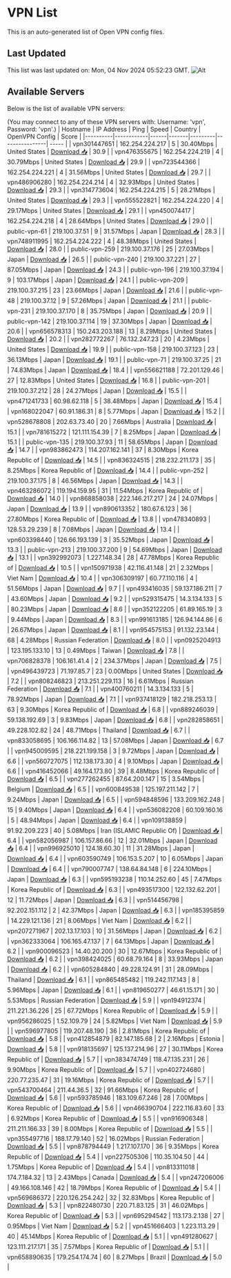 # VPN List

This is an auto-generated list of Open VPN config files.

## Last Updated

This list was last updated on: Mon, 04 Nov 2024 05:52:23 GMT.
![Alt](https://repobeats.axiom.co/api/embed/186b98318ef1479477931607c1ad7d823f12451f.svg "Repobeats analytics image")

## Available Servers

Below is the list of available VPN servers:

(You may connect to any of these VPN servers with: Username: 'vpn', Password: 'vpn'.)
| Hostname | IP Address | Ping | Speed | Country | OpenVPN Config | Score |
|----------|------------|------|-------|---------|----------------| ----- |
| vpn301447651 | 162.254.224.217 | 5 | 30.40Mbps | United States | [Download 📥](./configs/server_0_US.ovpn) | 30.9 |
| vpn476355675 | 162.254.224.219 | 4 | 30.79Mbps | United States | [Download 📥](./configs/server_1_US.ovpn) | 29.9 |
| vpn723544366 | 162.254.224.221 | 4 | 31.56Mbps | United States | [Download 📥](./configs/server_2_US.ovpn) | 29.7 |
| vpn486906280 | 162.254.224.214 | 4 | 32.93Mbps | United States | [Download 📥](./configs/server_3_US.ovpn) | 29.3 |
| vpn314773604 | 162.254.224.215 | 5 | 28.21Mbps | United States | [Download 📥](./configs/server_4_US.ovpn) | 29.3 |
| vpn555522821 | 162.254.224.220 | 4 | 29.17Mbps | United States | [Download 📥](./configs/server_5_US.ovpn) | 29.1 |
| vpn450074417 | 162.254.224.218 | 4 | 28.64Mbps | United States | [Download 📥](./configs/server_6_US.ovpn) | 29.0 |
| public-vpn-61 | 219.100.37.51 | 9 | 31.57Mbps | Japan | [Download 📥](./configs/server_7_JP.ovpn) | 28.3 |
| vpn748911995 | 162.254.224.222 | 4 | 48.38Mbps | United States | [Download 📥](./configs/server_8_US.ovpn) | 28.0 |
| public-vpn-259 | 219.100.37.176 | 25 | 27.03Mbps | Japan | [Download 📥](./configs/server_9_JP.ovpn) | 26.5 |
| public-vpn-240 | 219.100.37.221 | 27 | 87.05Mbps | Japan | [Download 📥](./configs/server_10_JP.ovpn) | 24.3 |
| public-vpn-196 | 219.100.37.194 | 9 | 103.17Mbps | Japan | [Download 📥](./configs/server_11_JP.ovpn) | 24.1 |
| public-vpn-209 | 219.100.37.215 | 23 | 23.66Mbps | Japan | [Download 📥](./configs/server_12_JP.ovpn) | 21.6 |
| public-vpn-48 | 219.100.37.12 | 9 | 57.26Mbps | Japan | [Download 📥](./configs/server_13_JP.ovpn) | 21.1 |
| public-vpn-231 | 219.100.37.170 | 8 | 35.75Mbps | Japan | [Download 📥](./configs/server_14_JP.ovpn) | 20.9 |
| public-vpn-142 | 219.100.37.114 | 19 | 37.30Mbps | Japan | [Download 📥](./configs/server_15_JP.ovpn) | 20.6 |
| vpn656578313 | 150.243.203.188 | 13 | 8.29Mbps | United States | [Download 📥](./configs/server_16_US.ovpn) | 20.2 |
| vpn282772267 | 76.132.247.23 | 20 | 4.23Mbps | United States | [Download 📥](./configs/server_17_US.ovpn) | 19.9 |
| public-vpn-158 | 219.100.37.123 | 23 | 36.13Mbps | Japan | [Download 📥](./configs/server_18_JP.ovpn) | 19.1 |
| public-vpn-71 | 219.100.37.25 | 21 | 74.83Mbps | Japan | [Download 📥](./configs/server_19_JP.ovpn) | 18.4 |
| vpn556621188 | 72.201.129.46 | 27 | 12.83Mbps | United States | [Download 📥](./configs/server_20_US.ovpn) | 16.8 |
| public-vpn-201 | 219.100.37.212 | 28 | 24.27Mbps | Japan | [Download 📥](./configs/server_21_JP.ovpn) | 15.5 |
| vpn471241733 | 60.98.62.118 | 5 | 38.48Mbps | Japan | [Download 📥](./configs/server_22_JP.ovpn) | 15.4 |
| vpn168022047 | 60.91.186.31 | 8 | 5.77Mbps | Japan | [Download 📥](./configs/server_23_JP.ovpn) | 15.2 |
| vpn528678808 | 202.63.73.40 | 20 | 7.66Mbps | Australia | [Download 📥](./configs/server_24_AU.ovpn) | 15.1 |
| vpn781615272 | 121.111.154.39 | 7 | 8.25Mbps | Japan | [Download 📥](./configs/server_25_JP.ovpn) | 15.1 |
| public-vpn-135 | 219.100.37.93 | 11 | 58.65Mbps | Japan | [Download 📥](./configs/server_26_JP.ovpn) | 14.7 |
| vpn983862473 | 114.207.162.141 | 37 | 8.30Mbps | Korea Republic of | [Download 📥](./configs/server_27_KR.ovpn) | 14.5 |
| vpn836324515 | 218.232.211.173 | 35 | 8.25Mbps | Korea Republic of | [Download 📥](./configs/server_28_KR.ovpn) | 14.4 |
| public-vpn-252 | 219.100.37.175 | 8 | 46.56Mbps | Japan | [Download 📥](./configs/server_29_JP.ovpn) | 14.3 |
| vpn463286072 | 119.194.159.95 | 31 | 11.54Mbps | Korea Republic of | [Download 📥](./configs/server_30_KR.ovpn) | 14.0 |
| vpn868858038 | 222.146.217.217 | 24 | 24.07Mbps | Japan | [Download 📥](./configs/server_31_JP.ovpn) | 13.9 |
| vpn890613352 | 180.67.6.123 | 36 | 27.80Mbps | Korea Republic of | [Download 📥](./configs/server_32_KR.ovpn) | 13.8 |
| vpn478340893 | 128.53.29.239 | 8 | 7.08Mbps | Japan | [Download 📥](./configs/server_33_JP.ovpn) | 13.4 |
| vpn603398440 | 126.66.193.139 | 3 | 35.52Mbps | Japan | [Download 📥](./configs/server_34_JP.ovpn) | 13.3 |
| public-vpn-213 | 219.100.37.200 | 9 | 54.69Mbps | Japan | [Download 📥](./configs/server_35_JP.ovpn) | 13.1 |
| vpn392992073 | 1.227.148.34 | 28 | 47.78Mbps | Korea Republic of | [Download 📥](./configs/server_36_KR.ovpn) | 10.5 |
| vpn150971938 | 42.116.41.148 | 21 | 2.32Mbps | Viet Nam | [Download 📥](./configs/server_37_VN.ovpn) | 10.4 |
| vpn306309197 | 60.77.110.116 | 4 | 51.56Mbps | Japan | [Download 📥](./configs/server_38_JP.ovpn) | 9.7 |
| vpn493416035 | 59.137.186.211 | 7 | 43.60Mbps | Japan | [Download 📥](./configs/server_39_JP.ovpn) | 9.2 |
| vpn529315475 | 14.3.134.133 | 5 | 80.23Mbps | Japan | [Download 📥](./configs/server_40_JP.ovpn) | 8.6 |
| vpn352122205 | 61.89.165.19 | 3 | 9.44Mbps | Japan | [Download 📥](./configs/server_41_JP.ovpn) | 8.3 |
| vpn991613185 | 126.94.144.86 | 6 | 26.67Mbps | Japan | [Download 📥](./configs/server_42_JP.ovpn) | 8.1 |
| vpn954575153 | 91.132.23.144 | 68 | 4.28Mbps | Russian Federation | [Download 📥](./configs/server_43_RU.ovpn) | 8.0 |
| vpn0925204913 | 123.195.133.10 | 13 | 0.49Mbps | Taiwan | [Download 📥](./configs/server_44_TW.ovpn) | 7.8 |
| vpn706828378 | 106.161.41.4 | 2 | 234.37Mbps | Japan | [Download 📥](./configs/server_45_JP.ovpn) | 7.5 |
| vpn496439723 | 71.197.85.7 | 23 | 0.00Mbps | United States | [Download 📥](./configs/server_46_US.ovpn) | 7.2 |
| vpn808246823 | 213.251.229.113 | 16 | 6.61Mbps | Russian Federation | [Download 📥](./configs/server_47_RU.ovpn) | 7.1 |
| vpn400760211 | 14.3.134.133 | 5 | 78.92Mbps | Japan | [Download 📥](./configs/server_48_JP.ovpn) | 7.1 |
| vpn937418129 | 182.218.253.13 | 63 | 9.30Mbps | Korea Republic of | [Download 📥](./configs/server_49_KR.ovpn) | 6.8 |
| vpn889246039 | 59.138.192.69 | 3 | 9.83Mbps | Japan | [Download 📥](./configs/server_50_JP.ovpn) | 6.8 |
| vpn282858651 | 49.228.102.82 | 24 | 48.71Mbps | Thailand | [Download 📥](./configs/server_51_TH.ovpn) | 6.7 |
| vpn833058695 | 106.166.114.82 | 13 | 57.08Mbps | Japan | [Download 📥](./configs/server_52_JP.ovpn) | 6.7 |
| vpn945009595 | 218.221.199.158 | 3 | 9.72Mbps | Japan | [Download 📥](./configs/server_53_JP.ovpn) | 6.6 |
| vpn560727075 | 112.138.173.30 | 4 | 9.10Mbps | Japan | [Download 📥](./configs/server_54_JP.ovpn) | 6.6 |
| vpn416452066 | 49.164.173.80 | 39 | 8.48Mbps | Korea Republic of | [Download 📥](./configs/server_55_KR.ovpn) | 6.5 |
| vpn277262455 | 87.64.200.147 | 15 | 3.54Mbps | Belgium | [Download 📥](./configs/server_56_BE.ovpn) | 6.5 |
| vpn600849538 | 125.197.211.142 | 7 | 9.24Mbps | Japan | [Download 📥](./configs/server_57_JP.ovpn) | 6.5 |
| vpn594848596 | 133.209.162.248 | 15 | 9.40Mbps | Japan | [Download 📥](./configs/server_58_JP.ovpn) | 6.4 |
| vpn536082208 | 60.109.160.16 | 5 | 48.94Mbps | Japan | [Download 📥](./configs/server_59_JP.ovpn) | 6.4 |
| vpn109138859 | 91.92.209.223 | 40 | 5.08Mbps | Iran (ISLAMIC Republic Of) | [Download 📥](./configs/server_60_IR.ovpn) | 6.4 |
| vpn582056987 | 106.157.86.66 | 12 | 32.01Mbps | Japan | [Download 📥](./configs/server_61_JP.ovpn) | 6.4 |
| vpn996925010 | 124.18.60.30 | 11 | 31.28Mbps | Japan | [Download 📥](./configs/server_62_JP.ovpn) | 6.4 |
| vpn603590749 | 106.153.5.207 | 10 | 6.05Mbps | Japan | [Download 📥](./configs/server_63_JP.ovpn) | 6.4 |
| vpn790007747 | 138.64.84.148 | 6 | 224.10Mbps | Japan | [Download 📥](./configs/server_64_JP.ovpn) | 6.3 |
| vpn595193238 | 110.14.252.60 | 45 | 7.47Mbps | Korea Republic of | [Download 📥](./configs/server_65_KR.ovpn) | 6.3 |
| vpn493517300 | 122.132.62.201 | 12 | 11.72Mbps | Japan | [Download 📥](./configs/server_66_JP.ovpn) | 6.3 |
| vpn514456798 | 92.202.151.112 | 2 | 42.37Mbps | Japan | [Download 📥](./configs/server_67_JP.ovpn) | 6.3 |
| vpn185395859 | 14.229.121.136 | 21 | 8.06Mbps | Viet Nam | [Download 📥](./configs/server_68_VN.ovpn) | 6.2 |
| vpn207271967 | 202.13.17.103 | 10 | 31.56Mbps | Japan | [Download 📥](./configs/server_69_JP.ovpn) | 6.2 |
| vpn362333064 | 106.165.47.137 | 7 | 64.13Mbps | Japan | [Download 📥](./configs/server_70_JP.ovpn) | 6.2 |
| vpn900096523 | 14.40.20.200 | 30 | 12.67Mbps | Korea Republic of | [Download 📥](./configs/server_71_KR.ovpn) | 6.2 |
| vpn398424025 | 60.68.79.164 | 8 | 33.93Mbps | Japan | [Download 📥](./configs/server_72_JP.ovpn) | 6.2 |
| vpn605284840 | 49.228.124.91 | 31 | 28.09Mbps | Thailand | [Download 📥](./configs/server_73_TH.ovpn) | 6.1 |
| vpn865485482 | 119.242.117.143 | 8 | 5.96Mbps | Japan | [Download 📥](./configs/server_74_JP.ovpn) | 6.1 |
| vpn819650277 | 46.61.15.171 | 30 | 5.53Mbps | Russian Federation | [Download 📥](./configs/server_75_RU.ovpn) | 5.9 |
| vpn194912374 | 211.221.36.226 | 25 | 67.72Mbps | Korea Republic of | [Download 📥](./configs/server_76_KR.ovpn) | 5.9 |
| vpn956286025 | 1.52.109.79 | 24 | 5.82Mbps | Viet Nam | [Download 📥](./configs/server_77_VN.ovpn) | 5.9 |
| vpn596977805 | 119.207.48.190 | 36 | 2.81Mbps | Korea Republic of | [Download 📥](./configs/server_78_KR.ovpn) | 5.8 |
| vpn412854879 | 82.147.185.68 | 2 | 2.16Mbps | Estonia | [Download 📥](./configs/server_79_EE.ovpn) | 5.8 |
| vpn918135697 | 125.137.214.96 | 27 | 30.11Mbps | Korea Republic of | [Download 📥](./configs/server_80_KR.ovpn) | 5.7 |
| vpn383474749 | 118.47.135.231 | 26 | 9.90Mbps | Korea Republic of | [Download 📥](./configs/server_81_KR.ovpn) | 5.7 |
| vpn402724680 | 220.77.235.47 | 31 | 19.16Mbps | Korea Republic of | [Download 📥](./configs/server_82_KR.ovpn) | 5.7 |
| vpn543700464 | 211.44.36.5 | 32 | 91.66Mbps | Korea Republic of | [Download 📥](./configs/server_83_KR.ovpn) | 5.6 |
| vpn593785946 | 183.109.67.246 | 28 | 7.00Mbps | Korea Republic of | [Download 📥](./configs/server_84_KR.ovpn) | 5.6 |
| vpn466390704 | 222.116.83.60 | 33 | 6.92Mbps | Korea Republic of | [Download 📥](./configs/server_85_KR.ovpn) | 5.5 |
| vpn916906348 | 211.211.166.33 | 39 | 8.00Mbps | Korea Republic of | [Download 📥](./configs/server_86_KR.ovpn) | 5.5 |
| vpn355497716 | 188.17.79.140 | 52 | 16.02Mbps | Russian Federation | [Download 📥](./configs/server_87_RU.ovpn) | 5.5 |
| vpn878794449 | 1.217.107.170 | 36 | 9.35Mbps | Korea Republic of | [Download 📥](./configs/server_88_KR.ovpn) | 5.4 |
| vpn227505306 | 110.35.104.50 | 44 | 1.75Mbps | Korea Republic of | [Download 📥](./configs/server_89_KR.ovpn) | 5.4 |
| vpn813311018 | 174.7.184.32 | 13 | 2.43Mbps | Canada | [Download 📥](./configs/server_90_CA.ovpn) | 5.4 |
| vpn247206006 | 49.166.108.146 | 42 | 18.79Mbps | Korea Republic of | [Download 📥](./configs/server_91_KR.ovpn) | 5.4 |
| vpn569686372 | 220.126.254.242 | 32 | 32.83Mbps | Korea Republic of | [Download 📥](./configs/server_92_KR.ovpn) | 5.3 |
| vpn822480730 | 220.71.83.125 | 31 | 46.02Mbps | Korea Republic of | [Download 📥](./configs/server_93_KR.ovpn) | 5.3 |
| vpn695294542 | 113.173.2.138 | 27 | 0.95Mbps | Viet Nam | [Download 📥](./configs/server_94_VN.ovpn) | 5.2 |
| vpn451666403 | 1.223.113.29 | 40 | 45.14Mbps | Korea Republic of | [Download 📥](./configs/server_95_KR.ovpn) | 5.1 |
| vpn491280627 | 123.111.217.171 | 35 | 7.57Mbps | Korea Republic of | [Download 📥](./configs/server_96_KR.ovpn) | 5.1 |
| vpn658890635 | 179.254.174.74 | 60 | 8.27Mbps | Brazil | [Download 📥](./configs/server_97_BR.ovpn) | 5.0 |
